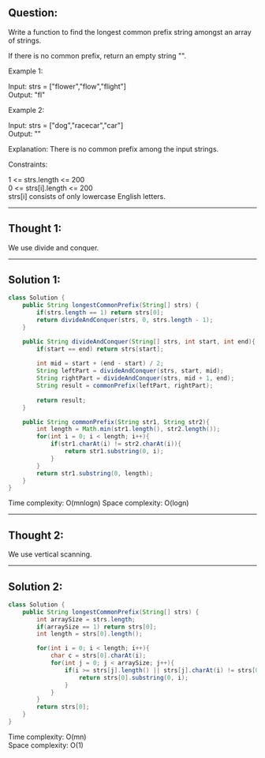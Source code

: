 ## Question:

Write a function to find the longest common prefix string amongst an array of strings.  

If there is no common prefix, return an empty string "".   

Example 1:  

Input: strs = ["flower","flow","flight"]  
Output: "fl"  

Example 2:  

Input: strs = ["dog","racecar","car"]  
Output: ""  

Explanation: There is no common prefix among the input strings.  
 
Constraints:  

1 <= strs.length <= 200  
0 <= strs[i].length <= 200  
strs[i] consists of only lowercase English letters.  

---
## Thought 1:
We use divide and conquer.

---
## Solution 1:
```Java
class Solution {
    public String longestCommonPrefix(String[] strs) {
        if(strs.length == 1) return strs[0];
        return divideAndConquer(strs, 0, strs.length - 1);
    }

    public String divideAndConquer(String[] strs, int start, int end){
        if(start == end) return strs[start];
        
        int mid = start + (end - start) / 2;
        String leftPart = divideAndConquer(strs, start, mid);
        String rightPart = divideAndConquer(strs, mid + 1, end);
        String result = commonPrefix(leftPart, rightPart);
        
        return result;
    }

    public String commonPrefix(String str1, String str2){
        int length = Math.min(str1.length(), str2.length());
        for(int i = 0; i < length; i++){
            if(str1.charAt(i) != str2.charAt(i)){
                return str1.substring(0, i);
            }
        }
        return str1.substring(0, length);
    }
}
```
Time complexity: O(mnlogn)
Space complexity: O(logn)

---
## Thought 2:
We use vertical scanning.

---
## Solution 2:
```Java
class Solution {
    public String longestCommonPrefix(String[] strs) {
        int arraySize = strs.length;
        if(arraySize == 1) return strs[0];
        int length = strs[0].length();

        for(int i = 0; i < length; i++){
            char c = strs[0].charAt(i);
            for(int j = 0; j < arraySize; j++){
                if(i >= strs[j].length() || strs[j].charAt(i) != strs[0].charAt(i)){
                    return strs[0].substring(0, i);
                }
            }
        }
        return strs[0];
    }
}
```
Time complexity: O(mn)  
Space complexity: O(1)
